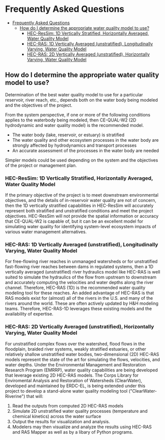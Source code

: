 # Frequently Asked Questions

- [Frequently Asked Questions](#frequently-asked-questions)
  - [How do I determine the appropriate water quality model to use?](#how-do-i-determine-the-appropriate-water-quality-model-to-use)
    - [HEC-ResSim: 1D Vertically Stratified, Horizontally Averaged, Water Quality Model](#hec-ressim-1d-vertically-stratified-horizontally-averaged-water-quality-model)
    - [HEC-RAS: 1D Vertically Averaged (unstratified), Longitudinally Varying, Water Quality Model](#hec-ras-1d-vertically-averaged-unstratified-longitudinally-varying-water-quality-model)
    - [HEC-RAS: 2D Vertically Averaged (unstratified), Horizontally Varying, Water Quality Model](#hec-ras-2d-vertically-averaged-unstratified-horizontally-varying-water-quality-model)

## How do I determine the appropriate water quality model to use?

Determination of the best water quality model to use for a particular reservoir, river reach, etc., depends both on the water body being modeled and the objectives of the project.

From the system perspective, if one or more of the following conditions applies to the waterbody being modeled, then CE-QUAL-W2 (2D hydrodynamic and water quality model) is the recommended model.

- The water body (lake, reservoir, or estuary) is stratified
- The water quality and other ecosystem processes in the water body are strongly affected by hydrodynamics and transport processes
- An accurate assessment of the processes in the water body are needed

Simpler models could be used depending on the system and the objectives of the project or management plan.

### HEC-ResSim: 1D Vertically Stratified, Horizontally Averaged, Water Quality Model

If the primary objective of the project is to meet downstream environmental objectives, and the details of in-reservoir water quality are not of concern, then the 1D vertically stratified capabilities in HEC-ResSim will accurately represent both stratified and unstratified conditions and meet the project objectives. HEC-ResSim will not provide the spatial information or accuracy that CE-QUAL-W2 is capable of, but it can be an excellent model for simulating water quality for identifying system-level ecosystem impacts of various water management alternatives.

### HEC-RAS: 1D Vertically Averaged (unstratified), Longitudinally Varying, Water Quality Model

For free-flowing river reaches in unmanaged watersheds or for unstratified fast-flowing river reaches between dams in regulated systems, then a 1D vertically averaged (unstratified) river hydraulics model like HEC-RAS is well suited to simulate the hydraulics of the flow from upstream to downstream and accurately computing the velocities and water depths along the river channel. Therefore, HEC-RAS (1D) is the recommended water quality modeling tool for these reaches. An added advantage of HEC-RAS is that RAS models exist for (almost) all of the rivers in the U.S. and many of the rivers around the world. These are often actively updated by H&H modeling teams. Therefore, HEC-RAS-1D leverages these existing models and the availability of expertise.

### HEC-RAS: 2D Vertically Averaged (unstratified), Horizontally Varying, Water Quality Model

For unstratified complex flows over the watershed, flood flows in the floodplain, braided river systems, weakly stratified estuaries, or other relatively shallow unstratified water bodies, two-dimensional (2D) HEC-RAS models represent the state of the art for simulating the flows, velocities, and water depths. Under the Environmental Management and Restoration Research Program (EMRRP), water quality capabilities are being developed that leverage existing 2D HEC-RAS models. The Corps Library for Enviromental Analysis and Restoration of Watersheds (ClearWater), developed and maintained by ERDC-EL, is being extended under this project to develop a stand-alone water quality modeling tool ("ClearWater-Riverine") that will:

1. Read the outputs from computed 2D HEC-RAS models
2. Simulate 2D unstratified water quality processes (temperature and chemical kinetics) across the water surface
3. Output the results for visualization and analysis.
4. Modelers may then visualize and analyze the results using HEC-RAS and RAS Mapper as well as by a libary of Python programs.
